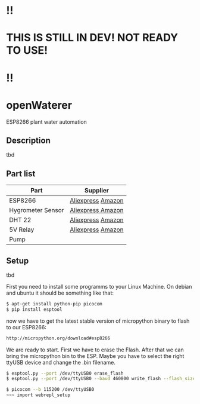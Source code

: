 # !!
# THIS IS STILL IN DEV! NOT READY TO USE!
# !!


# openWaterer
ESP8266 plant water automation

## Description
tbd

## Part list

| Part | Supplier
| ------ | ------ |
| ESP8266 |[Aliexpress](https://de.aliexpress.com/item/D1-mini-Mini-NodeMcu-4M-bytes-Lua-WIFI-Internet-of-Things-development-board-based-ESP8266-by/32662942091.html) [Amazon](https://www.amazon.de/dp/B01ELFAF1S/ref=cm_sw_em_r_mt_dp_3qn9ybM4RJ55X)|
| Hygrometer Sensor | [Aliexpress ](https://de.aliexpress.com/item/Smart-Electronics-Soil-Moisture-Hygrometer-Detection-Humidity-Sensor-Module-For-arduino-Development-Board-DIY-Robot-Smart/32328189936.html?) [Amazon](https://www.amazon.de/dp/B00ZR3B60I/ref=cm_sw_em_r_mt_dp_wsn9ybG37N97V) |
| DHT 22 | [Aliexpress](https://de.aliexpress.com/item/DHT22-AM2302-Digital-Temperature-And-Humidity-Sensor-Module-Replace-SHT11-SHT15/1859157389.html) [Amazon](https://www.amazon.de/dp/B06XF4TNT9/ref=cm_sw_em_r_mt_dp_4sn9ybG0256WJ) |
| 5V Relay | [Aliexpress](https://de.aliexpress.com/item/Free-Shipping-1PCS-5V-low-level-trigger-One-1-Channel-Relay-Module-interface-Board-Shield-For/32480128984.html) [Amazon](https://www.amazon.de/dp/B01CQ10YXI/ref=cm_sw_em_r_mt_dp_Ftn9ybW2B3HHT) |
| Pump | []() |


## Setup
tbd

First you need to install some programms to your Linux Machine. On debian and ubuntu it should be something like that:

```sh
$ apt-get install python-pip picocom
$ pip install esptool
```

now we have to get the latest stable version of micropython binary to flash to our ESP8266:
```sh
http://micropython.org/download#esp8266
```

We are ready to start. First we have to erase the Flash. After that we can bring the micropython bin to the ESP. 
Maybe you have to select the right ttyUSB device and change the .bin filename.

```sh
$ esptool.py --port /dev/ttyUSB0 erase_flash
$ esptool.py --port /dev/ttyUSB0 --baud 460800 write_flash --flash_size=detect 0 esp8266-20170108-v1.8.7.bin
```

```sh
$ picocom --b 115200 /dev/ttyUSB0
>>> import webrepl_setup
```

